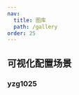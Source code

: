 ```yaml
---
nav:
  title: 图库
  path: /gallery
order: 25
---
```


## 可视化配置场景

### yzg1025

<code src= './vis-config-scene/index.tsx'>
